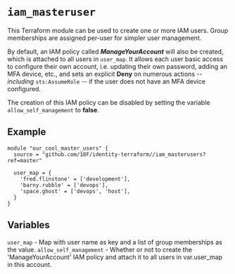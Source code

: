 # `iam_masteruser`

This Terraform module can be used to create one or more IAM users.
Group memberships are assigned per-user for simpler user management.

By default, an IAM policy called ***ManageYourAccount*** will also be created,
which is attached to all users in `user_map`. It allows each user
basic access to configure their own account, i.e. updating their own
password, adding an MFA device, etc., and sets an explicit **Deny** on
numerous actions -- *including* `sts:AssumeRole` -- if the user does
not have an MFA device configured.

The creation of this IAM policy can be disabled by setting the variable
`allow_self_management` to **false**.

## Example

```hcl
module "our_cool_master_users" {
  source = "github.com/18F/identity-terraform//iam_masterusers?ref=master"
  
  user_map = {
    'fred.flinstone' = ['development'],
    'barny.rubble' = ['devops'],
    'space.ghost' = ['devops', 'host'],
  }
}
```

## Variables

`user_map` - Map with user name as key and a list of group memberships as the value.
`allow_self_management` - Whether or not to create the 'ManageYourAccount' IAM policy
and attach it to all users in var.user_map in this account.

